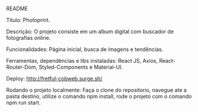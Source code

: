 README

Título: Photoprint.

Descrição: O projeto consiste em um album digital com buscador de fotografias online. 

Funcionalidades: Página inicial, busca de imagens e tendências.

Ferramentas, dependências e libs instaladas: React JS, Axios, React-Router-Dom, Styled-Components e Material-UI.

Deploy: http://fretful-cobweb.surge.sh/

Rodando o projeto localmente: Faça o clone do repositorio, navegue ate a pasta destino, utilize o comando npm install, rode o projeto com o comando npm run start.
